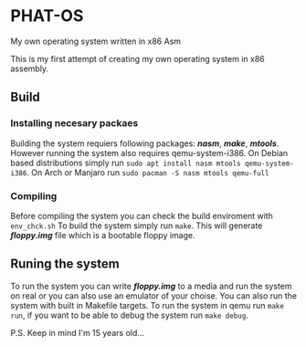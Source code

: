 # PHAT-OS
My own operating system written in x86 Asm

This is my first attempt of creating my own operating system in x86 assembly.

## Build

### Installing necesary packaes
Building the system requiers following packages: ***nasm***, ***make***, ***mtools***.
However running the system also requires qemu-system-i386.
On Debian based distributions simply run `sudo apt install nasm mtools qemu-system-i386`.
On Arch or Manjaro run `sudo pacman -S nasm mtools qemu-full`

### Compiling
Before compiling the system you can check the build enviroment with `env_chck.sh`
To build the system simply run `make`. This will generate ***floppy.img*** file which is a bootable floppy image.

## Runing the system
To run the system you can write ***floppy.img*** to a media and run the system on real or you can also use an emulator of your choise. You can also run the system with built in Makefile targets. To run the system in qemu run `make run`, if you want to be able to debug the system run `make debug`.










P.S. Keep in mind I'm 15 years old...
